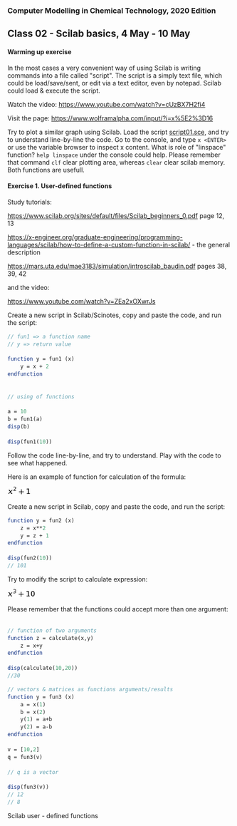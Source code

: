 ### Computer Modelling in Chemical Technology, 2020 Edition

## Class 02 - Scilab basics, 4 May - 10 May

#### Warming up exercise

In the most cases a very convenient way of using Scilab is writing commands into a file called "script". The script is a simply text file, which could be load/save/sent, or edit via a text editor, even by notepad. Scilab could load & execute the script.

Watch the video: https://www.youtube.com/watch?v=cUzBX7H2fi4

Visit the page: https://www.wolframalpha.com/input/?i=x%5E2%3D16

Try to plot a similar graph using Scilab.
Load the script [script01.sce](https://raw.githubusercontent.com/sbednarz/scilab/master/2020/02/script01.sce), and try to understand line-by-line the code.
Go to the console, and type `x <ENTER>` or use the variable browser to inspect x content. What is role of "linspace" function? `help linspace` under the console could help.
Please remember that command `clf` clear plotting area, whereas `clear` clear scilab memory. Both functions are usefull.


#### Exercise 1. User-defined functions

Study tutorials:

https://www.scilab.org/sites/default/files/Scilab_beginners_0.pdf page 12, 13

https://x-engineer.org/graduate-engineering/programming-languages/scilab/how-to-define-a-custom-function-in-scilab/ - the general description

https://mars.uta.edu/mae3183/simulation/introscilab_baudin.pdf pages 38, 39, 42

and the video:

https://www.youtube.com/watch?v=ZEa2xOXwrJs


Create a new script in Scilab/Scinotes, copy and paste the code, and run the script:

```scilab
// fun1 => a function name
// y => return value

function y = fun1 (x)
	y = x + 2
endfunction


// using of functions

a = 10
b = fun1(a)
disp(b)

disp(fun1(10))
```

Follow the code line-by-line, and try to understand. 
Play with the code to see what happened.

Here is an example of function for calculation of the formula:

<img src="00.png" />

Create a new script in Scilab, copy and paste the code, and run the script:

```scilab
function y = fun2 (x)
	z = x**2
	y = z + 1
endfunction

disp(fun2(10))
// 101
```

Try to modify the script to calculate expression:

<img src="01.png" />


Please remember that the functions could accept more than one argument:

```scilab

// function of two arguments
function z = calculate(x,y)
	z = x+y
endfunction

disp(calculate(10,20))
//30
```



```scilab
// vectors & matrices as functions arguments/results
function y = fun3 (x)
	a = x(1)
	b = x(2)
	y(1) = a+b
	y(2) = a-b
endfunction

v = [10,2]
q = fun3(v)

// q is a vector

disp(fun3(v))
// 12
// 8
```


Scilab user - defined functions


